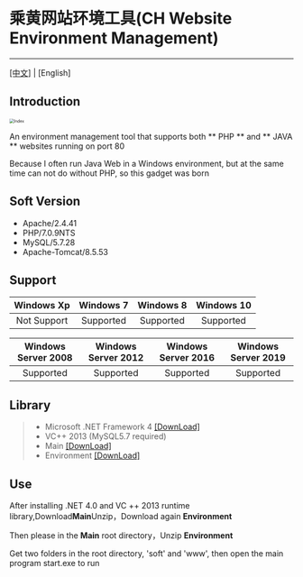# 乘黄网站环境工具(CH Website Environment Management)

------
[[中文]](README.md) | [English]



## Introduction

<img style="zoom: 50%;" src="https://i.loli.net/2020/04/09/N9dKUfM27a6eVc4.png"  alt="Index" align=center />


An environment management tool that supports both ** PHP ** and ** JAVA ** websites running on port 80

Because I often run Java Web in a Windows environment, but at the same time can not do without PHP, so this gadget was born



## Soft Version
* Apache/2.4.41
* PHP/7.0.9NTS
* MySQL/5.7.28
* Apache-Tomcat/8.5.53



## Support


| Windows Xp  | Windows 7 | Windows 8 | Windows 10 |
| :---------: | :-------: | :-------: | :--------: |
| Not Support | Supported | Supported | Supported  |

| Windows Server 2008 | Windows Server 2012 | Windows Server 2016 | Windows Server 2019 |
| :-----------------: | :-----------------: | :-----------------: | :-----------------: |
|      Supported      |      Supported      |      Supported      |      Supported      |



## Library

>* Microsoft .NET Framework 4 [[DownLoad]](https://www.microsoft.com/zh-cn/download/details.aspx?id=17718)
>* VC++ 2013 (MySQL5.7 required)
>* Main [[DownLoad]](https://github.com/wzJun1/CH-Website-Environment-Management/releases/download/1.0.0/ch_start.zip)
>* Environment [[DownLoad]](https://github.com/wzJun1/CH-Website-Environment-Management/releases/download/1.0.0/soft.zip)



## Use

After installing .NET 4.0 and VC ++ 2013 runtime library,Download**Main**Unzip，Download again **Environment**

Then please in the **Main** root directory，Unzip **Environment**

Get two folders in the root directory, 'soft' and 'www', then open the main program start.exe to run